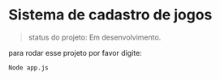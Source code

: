 <h1>Sistema de cadastro de jogos</h1>

> status do projeto: Em desenvolvimento.

para rodar esse projeto por favor digite:

```
Node app.js
```
